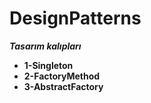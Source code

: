 # DesignPatterns
***Tasarım kalıpları***
- **1-Singleton** 
- **2-FactoryMethod** 
- **3-AbstractFactory** 